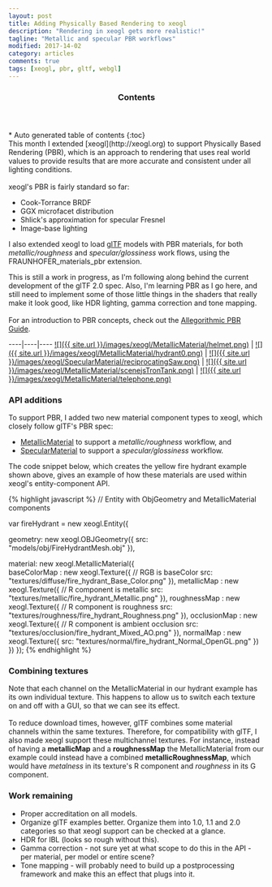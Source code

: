 ```yaml
---
layout: post
title: Adding Physically Based Rendering to xeogl
description: "Rendering in xeogl gets more realistic!"
tagline: "Metallic and specular PBR workflows"
modified: 2017-14-02
category: articles
comments: true
tags: [xeogl, pbr, gltf, webgl]
---
```


<section id="table-of-contents" class="toc">
  <header>
    <h3>Contents</h3>
  </header>
<div id="drawer" markdown="1">
*  Auto generated table of contents
{:toc}
</div>
</section><!-- /#table-of-contents -->
This month I extended [xeogl](http://xeogl.org) to support Physically Based Rendering (PBR), which is an approach to rendering 
that uses real world values to provide results that are more accurate and consistent under all lighting conditions. 
<br><br>
xeogl's PBR is fairly standard so far:
   
 * Cook-Torrance BRDF
 * GGX microfacet distribution 
 * Shlick's approximation for specular Fresnel
 * Image-base lighting
 
I also extended xeogl to load <a href="https://github.com/KhronosGroup/glTF">glTF</a> models with PBR materials, for 
both *metallic/roughness* and *specular/glossiness* work flows, using the FRAUNHOFER_materials_pbr extension.

This is still a work in progress, as I'm following along behind the current development of the glTF 2.0 spec. Also, I'm learning PBR 
 as I go here, and still need to implement some of those little things in the shaders that really make it look good, like HDR lighting, 
gamma correction and tone mapping.
<br><br>
For an introduction to PBR concepts, check out the [Allegorithmic PBR Guide](https://www.allegorithmic.com/pbr-guide).
<br>

----|----|----
[![]({{ site.url }}/images/xeogl/MetallicMaterial/helmet.png)](http://xeogl.org/examples/#importing_gltf_pbr_metallic_helmet) | [![]({{ site.url }}/images/xeogl/MetallicMaterial/hydrant0.png)](http://xeogl.org/examples/#materials_metallic_fireHydrant) | [![]({{ site.url }}/images/xeogl/SpecularMaterial/reciprocatingSaw.png)](http://xeogl.org/examples/#importing_gltf_pbr_specular_saw) | [![]({{ site.url }}/images/xeogl/MetallicMaterial/scenejsTronTank.png)](http://xeogl.org/examples/importing_scenejs_tronTank.html) | [![]({{ site.url }}/images/xeogl/MetallicMaterial/telephone.png)](http://xeogl.org/examples/#importing_gltf_pbr_metallic_telephone)

### API additions

To support PBR, I added two new material component types to xeogl, which closely follow glTF's PBR spec:
 
 * [MetallicMaterial](http://xeogl.org/docs/classes/MetallicMaterial.html) to support a *metallic/roughness* workflow, and 
 * [SpecularMaterial](http://xeogl.org/docs/classes/SpecularMaterial.html) to support a *specular/glossiness* workflow.  
  
The code snippet below, which creates the yellow fire hydrant example shown above, gives an example of how these 
materials are used within xeogl's entity-component API. 

{% highlight javascript %}
// Entity with ObjGeometry and MetallicMaterial components
 
var fireHydrant = new xeogl.Entity({

   geometry: new xeogl.OBJGeometry({
       src: "models/obj/FireHydrantMesh.obj"
   }),

   material: new xeogl.MetallicMaterial({        
       baseColorMap : new xeogl.Texture({  // RGB is baseColor
           src: "textures/diffuse/fire_hydrant_Base_Color.png"
       }),
       metallicMap : new xeogl.Texture({   // R component is metallic
           src: "textures/metallic/fire_hydrant_Metallic.png"
       }),
       roughnessMap : new xeogl.Texture({  // R component is roughness
           src: "textures/roughness/fire_hydrant_Roughness.png"
       }),
       occlusionMap : new xeogl.Texture({  // R component is ambient occlusion
           src: "textures/occlusion/fire_hydrant_Mixed_AO.png"
       }),
       normalMap : new xeogl.Texture({
           src: "textures/normal/fire_hydrant_Normal_OpenGL.png"
       })
   })
});
{% endhighlight %}

### Combining textures

Note that each channel on the MetallicMaterial in our hydrant example has its own individual texture. This happens to allow us to 
switch each texture on and off with a GUI, so that we can see its effect.
<br><br>
To reduce download times, however, glTF combines some material channels within the same textures. Therefore, for compatibility with glTF, 
I also made xeogl support these multichannel textures. For instance, instead of having a **metallicMap** and a **roughnessMap** the 
MetallicMaterial from our example could instead have a combined **metallicRoughnessMap**, which would have *metalness* in its 
texture's R component and *roughness* in its G component.  

### Work remaining

* Proper accreditation on all models.
* Organize glTF examples better. Organize them into 1.0, 1.1 and 2.0 categories so that xeogl support can be checked at a glance.
* HDR for IBL (looks so rough without this).
* Gamma correction - not sure yet at what scope to do this in the API - per material, per model or entire scene?
* Tone mapping - will probably need to build up a postprocessing framework and make this an effect that plugs into it.



 
 
 
 
     
 





